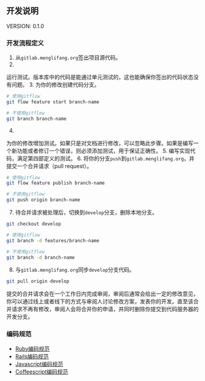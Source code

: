 ## 开发说明

VERSION: 0.1.0

### 开发流程定义

1. 从`gitlab.menglifang.org`签出项目源代码。
2.
运行测试。版本库中的代码是能通过单元测试的，这也能确保你签出的代码状态没有问题。
3. 为你的修改创建代码分支。

  ```bash
  # 使用gitflow
  git flow feature start branch-name

  # 不使用gitflow
  git branch branch-name
  ```

4.
为你的修改增加测试。如果只是对文档进行修改，可以忽略此步骤。如果是编写一个新功能或者修订一个错误，则必须添加测试，用于保证正确性。
5. 编写实现代码，满足第四部定义的测试。
6. 将你的分支`push`到`gitlab.menglifang.org`，并提交一个合并请求（pull
   request）。

  ```bash
  # 使用gitflow
  git flow feature publish branch-name

  # 不使用gitflow
  git push origin branch-name
  ```

7. 待合并请求被处理后，切换到`develop`分支，删除本地分支。

  ```bash
  git checkout develop

  # 使用gitflow
  git branch -d features/branch-name

  # 不使用gitflow
  git branch -d branch-name
  ```

8. 与`gitlab.menglifang.org`同步`develop`分支代码。

  ```bash
  git pull origin develop
  ```

提交的合并请求会在一个工作日内完成审阅，审阅后通常会给出一定的修改意见，你可以通过线上或者线下的方式与审阅人讨论修改方案，发表你的开发。直至该合并请求不再有修改，审阅人会将合并你的申请，并同时删除你提交到代码服务器的开发分支。

### 编码规范

* [Ruby编码规范](https://github.com/bbatsov/ruby-style-guide)
* [Rails编码规范](https://github.com/bbatsov/rails-style-guide)
* [Javascript编码规范](https://github.com/airbnb/javascript)
* [Coffeescript编码规范](https://github.com/polarmobile/coffeescript-style-guide)
